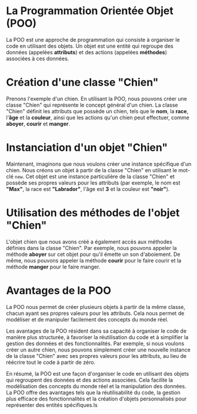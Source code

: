 # La Programmation Orientée Objet (POO)

La POO est une approche de programmation qui consiste à organiser le code en utilisant des objets. Un objet est une entité qui regroupe des données (appelées **attributs**) et des actions (appelées **méthodes**) associées à ces données.

# Création d'une classe "Chien"

Prenons l'exemple d'un chien. En utilisant la POO, nous pouvons créer une classe "Chien" qui représente le concept général d'un chien. La classe "Chien" définit les attributs que possède un chien, tels que le **nom**, la **race**, l'**âge** et la **couleur**, ainsi que les actions qu'un chien peut effectuer, comme **aboyer**, **courir** et **manger**.

# Instanciation d'un objet "Chien"

Maintenant, imaginons que nous voulons créer une instance spécifique d'un chien. Nous créons un objet à partir de la classe "Chien" en utilisant le mot-clé `new`. Cet objet est une instance particulière de la classe "Chien" et possède ses propres valeurs pour les attributs (par exemple, le nom est **"Max"**, la race est **"Labrador"**, l'âge est **3** et la couleur est **"noir"**).

# Utilisation des méthodes de l'objet "Chien"

L'objet chien que nous avons créé a également accès aux méthodes définies dans la classe "Chien". Par exemple, nous pouvons appeler la méthode **aboyer** sur cet objet pour qu'il émette un son d'aboiement. De même, nous pouvons appeler la méthode **courir** pour le faire courir et la méthode **manger** pour le faire manger.

# Avantages de la POO

La POO nous permet de créer plusieurs objets à partir de la même classe, chacun ayant ses propres valeurs pour les attributs. Cela nous permet de modéliser et de manipuler facilement des concepts du monde réel.

Les avantages de la POO résident dans sa capacité à organiser le code de manière plus structurée, à favoriser la réutilisation du code et à simplifier la gestion des données et des fonctionnalités. Par exemple, si nous voulons créer un autre chien, nous pouvons simplement créer une nouvelle instance de la classe "Chien" avec ses propres valeurs pour les attributs, au lieu de réécrire tout le code à partir de zéro.

En résumé, la POO est une façon d'organiser le code en utilisant des objets qui regroupent des données et des actions associées. Cela facilite la modélisation des concepts du monde réel et la manipulation des données. La POO offre des avantages tels que la réutilisabilité du code, la gestion plus efficace des fonctionnalités et la création d'objets personnalisés pour représenter des entités spécifiques.ls

